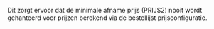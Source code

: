 Dit zorgt ervoor dat de minimale afname prijs (PRIJS2) nooit wordt gehanteerd voor prijzen berekend via de bestellijst prijsconfiguratie.